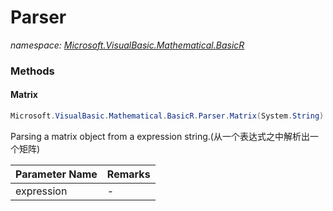﻿# Parser
_namespace: [Microsoft.VisualBasic.Mathematical.BasicR](./index.md)_





### Methods

#### Matrix
```csharp
Microsoft.VisualBasic.Mathematical.BasicR.Parser.Matrix(System.String)
```
Parsing a matrix object from a expression string.(从一个表达式之中解析出一个矩阵)

|Parameter Name|Remarks|
|--------------|-------|
|expression|-|




